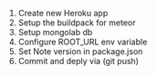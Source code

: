 1. Create new Heroku app
2. Setup the buildpack for meteor
3. Setup mongolab db
4. Configure ROOT_URL env variable
5. Set Note version in package.json
6. Commit and deply via (git push)
